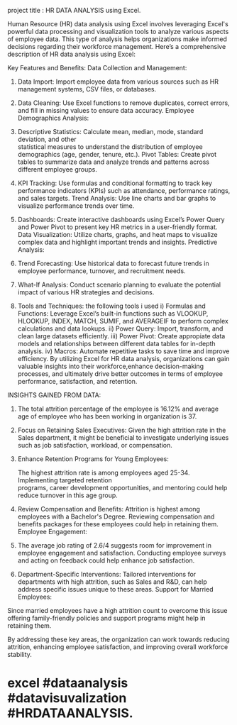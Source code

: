 project title : HR DATA ANALYSIS  using Excel.

Human Resource (HR) data analysis using Excel involves leveraging Excel's powerful data processing and visualization tools
to analyze various aspects of employee data. This type of analysis helps organizations make 
informed decisions regarding their workforce management. Here’s a comprehensive description of HR data analysis using Excel:

Key Features and Benefits:
Data Collection and Management:

1) Data Import: Import employee data from various sources such as HR management systems, CSV files, or databases.

2) Data Cleaning: Use Excel functions to remove duplicates, correct errors, and fill in missing values to ensure data accuracy.
 Employee Demographics Analysis:

3) Descriptive Statistics: Calculate mean, median, mode, standard deviation, and other   
   statistical measures to understand the distribution of employee demographics (age, gender, tenure, etc.).
   Pivot Tables: Create pivot tables to summarize data and analyze trends and patterns across 
   different employee groups.
  

4) KPI Tracking: Use formulas and conditional formatting to track key performance indicators (KPIs) such as attendance, performance ratings, and sales targets.
   Trend Analysis: Use line charts and bar graphs to visualize performance trends over time.
5) Dashboards: Create interactive dashboards using Excel’s Power Query and Power Pivot to present key HR metrics in a user-friendly format.
   Data Visualization: Utilize charts, graphs, and heat maps to visualize complex data and highlight important trends and insights.
   Predictive Analysis:

6) Trend Forecasting: Use historical data to forecast future trends in employee performance, turnover, and recruitment needs.
7) What-If Analysis: Conduct scenario planning to evaluate the potential impact of various HR strategies and decisions.
8) Tools and Techniques:
   the following tools i used 
   i) Formulas and Functions: Leverage Excel’s built-in functions such as VLOOKUP, HLOOKUP, INDEX, MATCH, SUMIF, and AVERAGEIF to perform complex calculations and data lookups.
   ii) Power Query: Import, transform, and clean large datasets efficiently.
   iii) Power Pivot: Create appropiate data models and relationships between different data tables for in-depth analysis.
   iv) Macros: Automate repetitive tasks to save time and improve efficiency.
   By utilizing Excel for HR data analysis, organizations can gain valuable insights into their workforce,enhance decision-making processes, and ultimately drive better outcomes in terms of employee performance, satisfaction, and retention.

INSIGHTS GAINED FROM DATA:

1) The total attrition percentage  of the employee is 16.12% and average age of employee who       has been working in organization is 37.
2) Focus on Retaining Sales Executives:
   Given the high attrition rate in the Sales department, it might be beneficial to investigate 
   underlying issues such as job satisfaction, workload, or compensation.
3) Enhance Retention Programs for Young Employees:

   The highest attrition rate is among employees aged 25-34. Implementing targeted retention    
   programs, career development opportunities, and mentoring could help reduce turnover in this age group.
   
4) Review Compensation and Benefits:
   Attrition is highest among employees with a Bachelor's Degree. Reviewing compensation and       benefits packages for these employees could help in retaining them.
   Employee Engagement:

5) The average job rating of 2.6/4 suggests room for improvement in employee engagement and 
   satisfaction. Conducting employee surveys and acting on feedback could help enhance job 
   satisfaction.

6) Department-Specific Interventions:
   Tailored interventions for departments with high attrition, such as Sales and R&D, can help     address specific issues unique to these areas.
   Support for Married Employees:

Since married employees have a high attrition count to overcome this issue  offering family-friendly policies and support programs might help in retaining them.

By addressing these key areas, the organization can work towards reducing attrition, enhancing employee satisfaction, and improving overall workforce stability.

# excel #dataanalysis #datavisuvalization #HRDATAANALYSIS.

